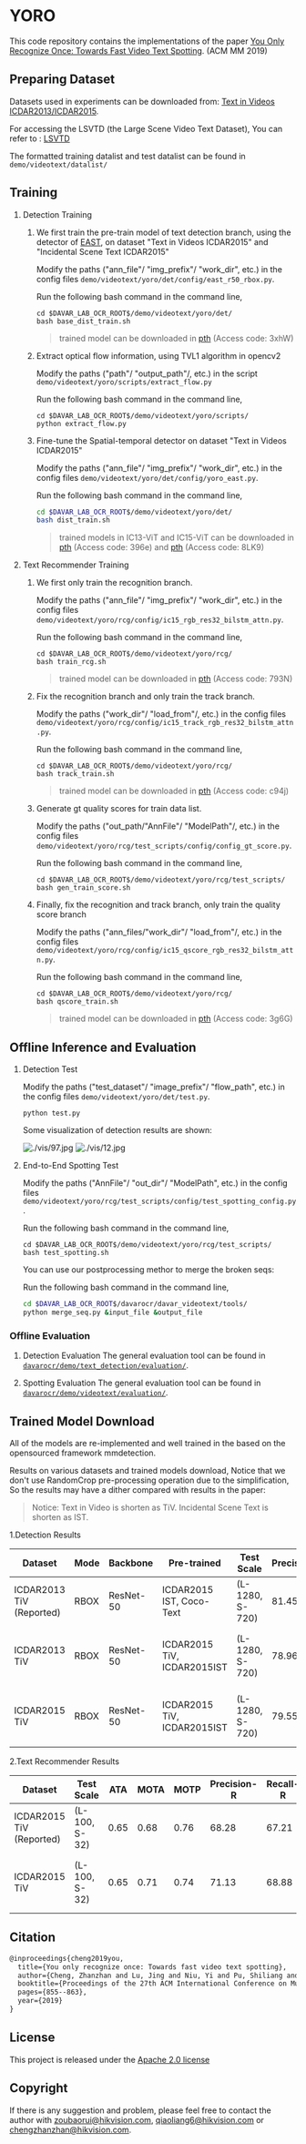 # YORO

This code repository contains the implementations of the paper [You Only Recognize Once: Towards Fast Video Text Spotting](https://arxiv.org/pdf/1903.03299.pdf). (ACM MM 2019)

## Preparing Dataset
Datasets used in experiments can be downloaded from: [Text in Videos ICDAR2013/ICDAR2015](https://rrc.cvc.uab.es/?ch=3&com=downloads).

For accessing the LSVTD (the Large Scene Video Text Dataset), You can refer to : [LSVTD](http://tc11.cvc.uab.es/datasets/LSVTD_1)

The formatted training datalist and test datalist can be found in `demo/videotext/datalist/`

## Training
1. Detection Training
    1. We first train the pre-train model of text detection branch, using the detector of [EAST](../../text_detection/east),  on dataset "Text in Videos ICDAR2015" and "Incidental Scene Text ICDAR2015"
        
        Modify the paths ("ann_file"/ "img_prefix"/ "work_dir", etc.) in the config files `demo/videotext/yoro/det/config/east_r50_rbox.py`.

        Run the following bash command in the command line,
        ``` shell
        cd $DAVAR_LAB_OCR_ROOT$/demo/videotext/yoro/det/
        bash base_dist_train.sh
        ```
        > trained model can be downloaded in [pth](https://drive.hikvision.com/hcs/controller/hik-manage/fileDownload?link=Z4ynarO2) (Access code: 3xhW)
        
    2. Extract optical flow information, using TVL1 algorithm in opencv2
    
        Modify the paths ("path"/ "output_path"/, etc.) in the script `demo/videotext/yoro/scripts/extract_flow.py`
        
        Run the following bash command in the command line,
        ``` shell
        cd $DAVAR_LAB_OCR_ROOT$/demo/videotext/yoro/scripts/
        python extract_flow.py
        ```
     
    3. Fine-tune the Spatial-temporal detector on dataset "Text in Videos ICDAR2015"
    
        Modify the paths ("ann_file"/ "img_prefix"/ "work_dir", etc.) in the config files `demo/videotext/yoro/det/config/yoro_east.py`.
    
        Run the following bash command in the command line,
        ``` bash
        cd $DAVAR_LAB_OCR_ROOT$/demo/videotext/yoro/det/
        bash dist_train.sh
        ```
        > trained models in IC13-ViT and IC15-ViT can be downloaded in [pth](https://drive.hikvision.com/hcs/controller/hik-manage/fileDownload?link=j9okZGZD) (Access code: 396e) and  [pth](https://drive.hikvision.com/hcs/controller/hik-manage/fileDownload?link=iUT5SBlJ) (Access code: 8LK9) 
                                                                                                                                                                                                                                                                                                                                                                                                                         
2. Text Recommender Training
    1. We first only train the recognition branch.

        Modify the paths ("ann_file"/ "img_prefix"/ "work_dir", etc.) in the config files `demo/videotext/yoro/rcg/config/ic15_rgb_res32_bilstm_attn.py`.
    
        Run the following bash command in the command line,
        ``` shell
        cd $DAVAR_LAB_OCR_ROOT$/demo/videotext/yoro/rcg/
        bash train_rcg.sh
        ```
       > trained model can be downloaded in [pth](https://drive.hikvision.com/hcs/controller/hik-manage/fileDownload?link=c3ONW3uV) (Access code: 793N)
    
    2. Fix the recognition branch and only train the track branch.

        Modify the paths ("work_dir"/ "load_from"/, etc.) in the config files `demo/videotext/yoro/rcg/config/ic15_track_rgb_res32_bilstm_attn.py`.
    
        Run the following bash command in the command line,
        ``` shell
        cd $DAVAR_LAB_OCR_ROOT$/demo/videotext/yoro/rcg/
        bash track_train.sh
        ```
       > trained model can be downloaded in [pth](https://drive.hikvision.com/hcs/controller/hik-manage/fileDownload?link=3sR64aQR) (Access code: c94j)
    3. Generate gt quality scores for train data list.

        Modify the paths ("out_path/"AnnFile"/ "ModelPath"/, etc.) in the config files `demo/videotext/yoro/rcg/test_scripts/config/config_gt_score.py`.
        
        Run the following bash command in the command line,
        ``` shell
        cd $DAVAR_LAB_OCR_ROOT$/demo/videotext/yoro/rcg/test_scripts/
        bash gen_train_score.sh
        ```
    
    4. Finally, fix the recognition and track branch, only train the quality score branch
        
        Modify the paths ("ann_files/"work_dir"/ "load_from"/, etc.) in the config files `demo/videotext/yoro/rcg/config/ic15_qscore_rgb_res32_bilstm_attn.py`.
        
        Run the following bash command in the command line,
        ``` shell
        cd $DAVAR_LAB_OCR_ROOT$/demo/videotext/yoro/rcg/
        bash qscore_train.sh
        ```
        > trained model can be downloaded in [pth](https://drive.hikvision.com/hcs/controller/hik-manage/fileDownload?link=xCwZOjgw) (Access code: 3g6G)
    
    

## Offline Inference and Evaluation
1. Detection Test
    
    Modify the paths ("test_dataset"/ "image_prefix"/ "flow_path", etc.) in the config files `demo/videotext/yoro/det/test.py`.

    ``` shell
    python test.py 
    ```
    
    Some visualization of detection results are shown:
    
    ![./vis/97.jpg](./vis/97.jpg)
    ![./vis/12.jpg](./vis/12.jpg)

2. End-to-End Spotting Test 

    Modify the paths ("AnnFile"/ "out_dir"/ "ModelPath", etc.) in the config files `demo/videotext/yoro/rcg/test_scripts/config/test_spotting_config.py`.
    
    Run the following bash command in the command line,
    ``` shell
    cd $DAVAR_LAB_OCR_ROOT$/demo/videotext/yoro/rcg/test_scripts/
    bash test_spotting.sh
    ```
    
    You can use our postprocessing methor to merge the broken seqs:
    
    Run the following bash command in the command line,
    ``` bash
    cd $DAVAR_LAB_OCR_ROOT$/davarocr/davar_videotext/tools/
    python merge_seq.py &input_file &output_file
    ```
    

### Offline Evaluation
1. Detection Evaluation
    The general evaluation tool can be found in [`davarocr/demo/text_detection/evaluation/`](demo/text_detection/evaluation/).

2. Spotting Evaluation
    The general evaluation tool can be found in [`davarocr/demo/videotext/evaluation/`](demo/videotext/evaluation/).
    
## Trained Model Download
All of the models are re-implemented and well trained in the based on the opensourced framework mmdetection.

Results on various datasets and trained models download, Notice that we don't use RandomCrop pre-processing operation 
due to the simplification, So the results may have a dither compared with results in the paper:

> Notice: Text in Video is shorten as TiV. Incidental Scene Text is shorten as IST.

1.Detection Results

|   Dataset      | Mode       | Backbone  | Pre-trained |Test Scale| Precision | Recall | Hmean | Links               |
| ---------------|--------    |---------- | ---------- | ----     |--------- | ------ | ----- | ------------------- |
| ICDAR2013 TiV  (Reported)     | RBOX    | ResNet-50 |  ICDAR2015 IST, Coco-Text   | (L-1280, S-720) |  81.45    | 62.23  | 69.25 |    -    |
| ICDAR2013 TiV  | RBOX    | ResNet-50 |  ICDAR2015 TiV, ICDAR2015IST  | (L-1280, S-720) |  78.96    | 61.78  | 69.32 | [config](config/yoro_east.py), [pth](https://drive.hikvision.com/hcs/controller/hik-manage/fileDownload?link=j9okZGZD&)  (Access code: 396e)    |
| ICDAR2015 TiV  | RBOX    | ResNet-50 |  ICDAR2015 TiV, ICDAR2015IST    | (L-1280, S-720) |  79.55    | 64.45  | 71.21 | [config](config/yoro_east.py), [pth](https://drive.hikvision.com/hcs/controller/hik-manage/fileDownload?link=iUT5SBlJ&) (Access code: 8LK9)       |

2.Text Recommender Results


|   Dataset      |Test Scale| ATA | MOTA | MOTP | Precision-R | Recall-R | F-score | ATA-R | MOTA-R | MOTP-R |  Links               |
| ---------------| ----     | ----- | ----- | ----- | --------- | ------ | ----- | ----- | ----- | ----- |  ------------------- |
| ICDAR2015 TiV (Reported)| (L-100, S-32) |  0.65    | 0.68  | 0.76 |  68.28    | 67.21  | 67.74 | 0.63  | 0.69  | 0.76  |    -    |
| ICDAR2015 TiV | (L-100, S-32) |  0.65   | 0.71  | 0.74 |  71.13    | 68.88  | 69.50 | 0.63  | 0.68  | 0.74  | [config](demo/videotext/yoro/rcg/config/ic15_qscore_rgb_res32_bilstm_attn.py), [pth](https://drive.hikvision.com/hcs/controller/hik-manage/fileDownload?link=xCwZOjgw&) (Access code: 3g6G)     |



## Citation

``` markdown
@inproceedings{cheng2019you,
  title={You only recognize once: Towards fast video text spotting},
  author={Cheng, Zhanzhan and Lu, Jing and Niu, Yi and Pu, Shiliang and Wu, Fei and Zhou, Shuigeng},
  booktitle={Proceedings of the 27th ACM International Conference on Multimedia},
  pages={855--863},
  year={2019}
}
```

## License
This project is released under the [Apache 2.0 license](../../../davar_ocr/LICENSE)

## Copyright
If there is any suggestion and problem, please feel free to contact the author with zoubaorui@hikvision.com, qiaoliang6@hikvision.com or chengzhanzhan@hikvision.com.
